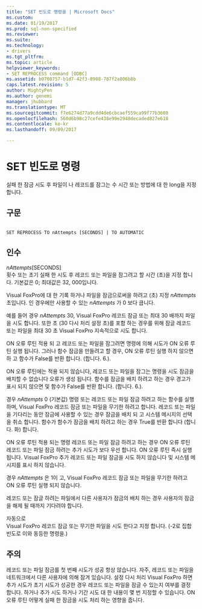 ```yaml
---
title: "SET 빈도로 명령을 | Microsoft Docs"
ms.custom: 
ms.date: 01/19/2017
ms.prod: sql-non-specified
ms.reviewer: 
ms.suite: 
ms.technology:
- drivers
ms.tgt_pltfrm: 
ms.topic: article
helpviewer_keywords:
- SET REPROCESS command [ODBC]
ms.assetid: b0708757-b1d7-42f3-8988-787f2a806b8b
caps.latest.revision: 5
author: MightyPen
ms.author: genemi
manager: jhubbard
ms.translationtype: MT
ms.sourcegitcommit: f7e6274d77a9cdd4de6cbcaef559ca99f77b3608
ms.openlocfilehash: 560d6b98c27cefe438e99e2948decaded827e618
ms.contentlocale: ko-kr
ms.lasthandoff: 09/09/2017

---
```

# <a name="set-reprocess-command"></a>SET 빈도로 명령
실패 한 잠금 시도 후 파일이 나 레코드를 잠그는 수 시간 또는 방법에 대 한 long을 지정 합니다.  
  
## <a name="syntax"></a>구문  
  
```  
  
SET REPROCESS TO nAttempts [SECONDS] | TO AUTOMATIC  
```  
  
## <a name="arguments"></a>인수  
 *nAttempts*[SECONDS]  
 횟수 또는 초기 실패 한 시도 후 레코드 또는 파일을 잠그려고 할 시간 (초)을 지정 합니다. 기본값은 0; 최대값은 32, 000입니다.  
  
 Visual FoxPro에 대 한 기록 하거나 파일을 잠금으로써을 하려고 (초) 지정 *nAttempts* 초입니다. 인 경우에만 사용할 수 있는 *nAttempts* 가 0 보다 큽니다.  
  
 예를 들어 경우 *nAttempts* 30, Visual FoxPro 레코드 잠금 또는 최대 30 배까지 파일을 시도 합니다. 또한 초 (30 다시 처리 설정 초)를 포함 하는 경우를 위해 잠글 레코드 또는 파일을 최대 30 초 Visual FoxPro 지속적으로 시도 합니다.  
  
 ON 오류 루틴 적용 되 고 레코드 또는 파일을 잠그려면 명령에 의해 시도가 ON 오류 루틴 실행 됩니다. 그러나 함수 잠금을 만들려고 할 경우, ON 오류 루틴 실행 하지 않으면 하 고 함수가 False를 반환 합니다. (합니다. 6.).  
  
 ON 오류 루틴에는 적용 되지 않습니다, 레코드 또는 파일을 잠그는 명령을 시도 잠금을 배치할 수 없습니다 오류가 생성 됩니다. 함수를 잠금을 배치 하려고 하는 경우 경고가 표시 되지 않으면 및 함수가 False를 반환 합니다. (합니다. 6.).  
  
 경우 *nAttempts* 0 (기본값) 명령 또는 레코드 또는 파일 잠금 하려고 하는 함수를 실행 하며, Visual FoxPro 레코드 잠금 또는 파일을 무기한 하려고 합니다. 레코드 또는 파일을 기다리는 동안 잠금에 사용할 수 있는 경우 잠금을 배치 되 고 시스템 메시지의 선택을 취소 합니다. 함수가 함수가 잠금을 배치 하려고 하는 경우 True를 반환 합니다 (합니다. 화) 합니다.  
  
 ON 오류 루틴 적용 되는 명령 레코드 또는 파일 잠금 하려고 하는 경우 ON 오류 루틴 레코드 또는 파일 잠금 하려는 추가 시도가 보다 우선 합니다. ON 오류 루틴 즉시 실행 됩니다. Visual FoxPro 추가 레코드 또는 파일 잠금을 시도 하지 않습니다 및 시스템 메시지를 표시 하지 않습니다.  
  
 경우 *nAttempts* 은 1이 고, Visual FoxPro 레코드 잠금 또는 파일을 무기한 하려고 ON 오류 루틴 실행 되지 않습니다.  
  
 레코드 또는 잠글 하려는 파일에서 다른 사용자가 잠금의 배치 하는 경우 사용자의 잠금을 해제 될 때까지 기다려야 합니다.  
  
 자동으로  
 Visual FoxPro 레코드 잠금 또는 무기한 파일을 시도 한다고 지정 합니다. (-2로 집합 빈도로 이와 동등한 명령을.)  
  
## <a name="remarks"></a>주의  
 레코드 또는 파일 잠금를 첫 번째 시도가 성공 항상 않습니다. 자주, 레코드 또는 파일을 네트워크에서 다른 사용자에 의해 잠겨 있습니다. 설정 다시 처리 Visual FoxPro 하면 추가 시도가 초기 시도가 성공한 경우 레코드 또는 파일을 잠글 수 있는지 여부를 결정 합니다. 하거나 추가 시도 하거나 기간 시도 대 한 내용이 몇 번 지정할 수 있습니다. ON 오류 루틴 어떻게 실패 한 잠금을 시도 처리 하는 영향을 줍니다.
